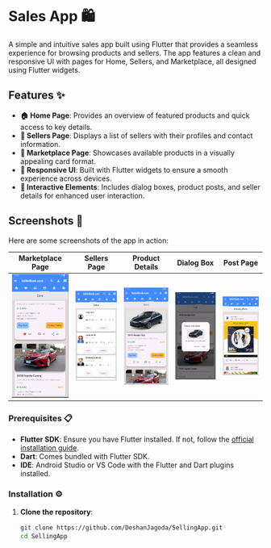 # Sales App 🛍️

A simple and intuitive sales app built using Flutter that provides a seamless experience for browsing products and sellers. The app features a clean and responsive UI with pages for Home, Sellers, and Marketplace, all designed using Flutter widgets.

## Features ✨

- **🏠 Home Page**: Provides an overview of featured products and quick access to key details.
- **👥 Sellers Page**: Displays a list of sellers with their profiles and contact information.
- **🛒 Marketplace Page**: Showcases available products in a visually appealing card format.
- **📱 Responsive UI**: Built with Flutter widgets to ensure a smooth experience across devices.
- **💬 Interactive Elements**: Includes dialog boxes, product posts, and seller details for enhanced user interaction.

## Screenshots 📸

Here are some screenshots of the app in action:

| **Marketplace Page** | **Sellers Page** | **Product Details** | **Dialog Box** | **Post Page** |
|-----------------------|-------------------|---------------------|----------------|---------------|
| <img src="screenshots/marketplace.png" width="200"> | <img src="screenshots/seller.png" width="200"> | <img src="screenshots/marketplace1.png" width="200"> | <img src="screenshots/dialogbox.png" width="200"> | <img src="screenshots/post.png" width="200"> |


### Prerequisites 📋

- **Flutter SDK**: Ensure you have Flutter installed. If not, follow the [official installation guide](https://flutter.dev/docs/get-started/install).
- **Dart**: Comes bundled with Flutter SDK.
- **IDE**: Android Studio or VS Code with the Flutter and Dart plugins installed.

### Installation ⚙️

1. **Clone the repository**:
   ```bash
   git clone https://github.com/DeshanJagoda/SellingApp.git
   cd SellingApp
